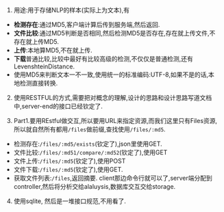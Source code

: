 1. 用途:用于存储NLP的样本(实际上为文本),有
  + **检测存在**:通过MD5,客户端计算后传到服务端,然后返回.
  + **文件比较**:通过MD5判断是否相同,然后检测MD5是否存在,存在就上传文件,不存在就上传MD5.
  + **上传**:本地算MD5,不在就上传.
  + **下载**普通比较,比较中最好有比较高级的检测,不仅仅是普通检测,还有LevenshteinDistance.
  + 使用MD5来判断文本一不一致,使用统一的标准编码:UTF-8,如果不是的话,本地检测直接转换.

2. 使用RESTFUL的方式,需要把对概念的理解,设计的思路和设计思路写道文档中,server-end的接口已经钦定了.

3. Part1.要用REstful做交互,所以要用URL来指定资源,而我们这里只有Files资源,所以就自然所有都用`/files`做前缀,查找使用`/files/:md5`.
  + 检测存在:`/files/:md5/exists`(钦定了),json里使用GET.
  + 文件比较:`/files/:md51/compare/:md52`(钦定了),使用GET
  + 文件上传:`/files/:md5`(钦定了),使用POST
  + 文件下载:`/files/:md5`(钦定了),使用GET.
  + 获取文件列表:`/files`,返回摘要.
  client那边命令行就可以了,server端分配到controller,然后将分析交给alaluysis,数据库交互交给storage.

4. 使用sqlite, 然后是一堆接口规范,不用看了.